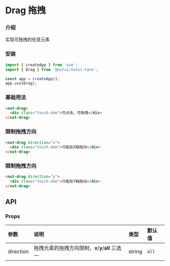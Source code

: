 # Drag 拖拽

### 介绍

实现可拖拽的任意元素

### 安装

```javascript
import { createApp } from 'vue';
import { Drag } from '@nutui/nutui-taro';

const app = createApp();
app.use(Drag);
```

### 基础用法

```html
<nut-drag>
  <div class="touch-dom">可点击，可拖拽</div>
</nut-drag>
```

### 限制拖拽方向

```html
<nut-drag direction="x">
  <div class="touch-dom">只能在X轴拖动</div>
</nut-drag>
```

### 限制拖拽方向

```html
<nut-drag direction="y">
  <div class="touch-dom">只能在Y轴拖动</div>
</nut-drag>
```

## API

### Props

| 参数      | 说明                                               | 类型   | 默认值 |
| :-------- | :------------------------------------------------- | :----- | :----- |
| direction | 拖拽元素的拖拽方向限制，**x**/**y**/**all** 三选一 | string | `all`  |
